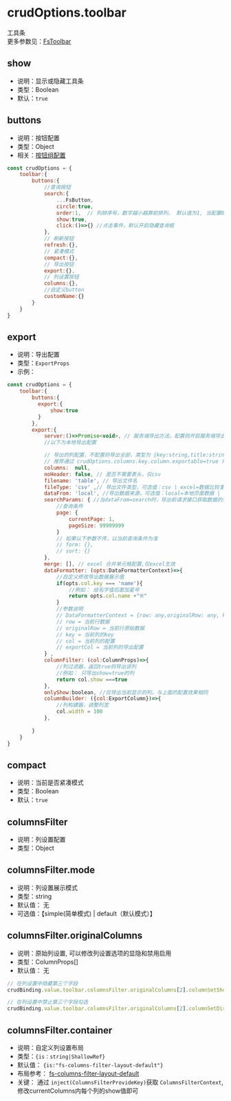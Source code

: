 
# crudOptions.toolbar 
工具条       
更多参数见：[FsToolbar](/api/components/crud/toolbar/index.md)

## show
* 说明：显示或隐藏工具条
* 类型：Boolean
* 默认：`true`

## buttons

* 说明：按钮配置
* 类型：Object
* 相关：[按钮组配置](../common-options.md#buttons)
```js
const crudOptions = {
    toolbar:{
        buttons:{
            //查询按钮
            search:{
                ...FsButton,
                circle:true,
                order:1,  // 列排序号，数字越小越靠前排列。 默认值为1, 当配置0或负数则排到最前面，配置2则排到最后面
                show:true,
                click:()=>{} //点击事件，默认开启隐藏查询框
            },
            // 刷新按钮
            refresh:{},
            // 紧凑模式
            compact:{},
            // 导出按钮
            export:{},
            // 列设置按钮
            columns:{},
            //自定义button
            customName:{}
        }
    }
}
```



## export
* 说明：导出配置
* 类型：`ExportProps`
* 示例：

```js
const crudOptions = {
    toolbar:{
        buttons:{
          export:{
              show:true
          }  
        },
        export:{
            server:()=>Promise<void>, // 服务端导出方法，配置则开启服务端导出，本地导出则不生效
            //以下为本地导出配置

            // 导出的列配置，不配置则导出全部，类型为 {key:string,title:string,width?:number}[],
            // 推荐通过 crudOptions.columns.key.column.exportable=true 来控制列是否导出
            columns:  null,
            noHeader: false, // 是否不需要表头，仅csv
            filename: 'table', // 导出文件名
            fileType: 'csv' ,// 导出文件类型，可选值：csv | excel=数据比较复杂时使用（包含逗号，换行等）
            dataFrom: 'local', //导出数据来源，可选值：local=本地页面数据 | search=导出前请求接口获取数据
            searchParams: { //当dataFrom=search时，导出前请求接口获取数据的参数
                //查询条件
                page: {
                    currentPage: 1,
                    pageSize: 99999999
                }
                // 如果以下参数不传，以当前查询条件为准
                // form: {},
                // sort: {}
            },
            merge: [], // excel 合并单元格配置,仅excel生效
            dataFormatter: (opts:DataFormatterContext)=>{
                //自定义修改导出数据展示值
                if(opts.col.key === 'name'){
                    //例如： 给名字值后面加星号
                    return opts.col.name +"※"
                }
                //参数说明
                // DataFormatterContext = {row: any,originalRow: any, key: string, col: ColumnProps, exportCol:ExportColumn}
                // row = 当前行数据
                // originalRow = 当前行原始数据
                // key = 当前列的key
                // col = 当前列的配置
                // exportCol = 当前列的导出配置
            } ,
            columnFilter: (col:ColumnProps)=>{
                //列过滤器，返回true则导出该列
                //例如： 只导出show=true的列
                return col.show ===true
            },
            onlyShow:boolean, //仅导出当前显示的列，与上面的配置效果相同
            columnBuilder: ({col:ExportColumn})=>{
                //列构建器，调整列宽
                col.width = 100
            },
            
        }
    }
}
```


## compact
* 说明：当前是否紧凑模式
* 类型：Boolean
* 默认：`true`


## columnsFilter
* 说明：列设置配置
* 类型：Object


## columnsFilter.mode
* 说明：列设置展示模式
* 类型：string
* 默认值： 无
* 可选值：【simple(简单模式) | default（默认模式）】

## columnsFilter.originalColumns
* 说明：原始列设置, 可以修改列设置选项的显隐和禁用启用
* 类型：ColumnProps[]
* 默认值： 无
```js
// 在列设置中隐藏第三个字段
crudBinding.value.toolbar.columnsFilter.originalColumns[2].columnSetShow = false

// 在列设置中禁止第三个字段勾选
crudBinding.value.toolbar.columnsFilter.originalColumns[2].columnSetDisabled = true

```

## columnsFilter.container
* 说明：自定义列设置布局
* 类型：`{is：string|ShallowRef}`
* 默认值： `{is:"fs-columns-filter-layout-default"}`
* 布局参考： [fs-columns-filter-layout-default](https://github.com/fast-crud/fast-crud/blob/main/packages/fast-crud/src/components/toolbar/fs-table-columns-filter/fs-columns-filter-layout-default.vue)
* 关键： 通过 `inject(ColumnsFilterProvideKey)`获取 `ColumnsFilterContext`, 修改currentColumns内每个列的show值即可
